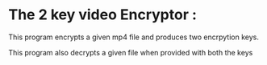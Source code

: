 # The 2 key video Encryptor : 

This program encrypts a given mp4 file and produces two encrpytion keys.

This program also decrypts a given file when provided with both the keys 



